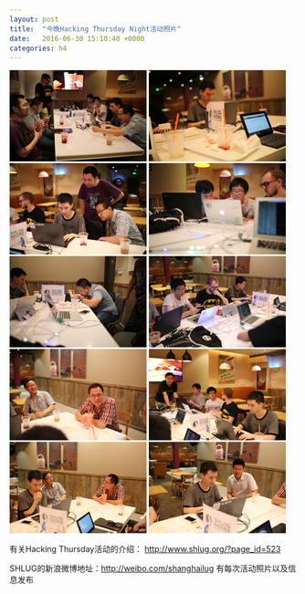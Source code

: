 ```yaml
---
layout: post
title:  "今晚Hacking Thursday Night活动照片"
date:   2016-06-30 15:10:40 +0000
categories: h4
---
```


[<img src='https://raw.githubusercontent.com/shanghailug/res2016/master/g630.h4/g630_1955_0100+08.240x160.jpg'>](https://raw.githubusercontent.com/shanghailug/res2016/master/g630.h4/g630_1955_0100+08.JPG)
[<img src='https://raw.githubusercontent.com/shanghailug/res2016/master/g630.h4/g630_2030_5600+08.240x160.jpg'>](https://raw.githubusercontent.com/shanghailug/res2016/master/g630.h4/g630_2030_5600+08.JPG)
[<img src='https://raw.githubusercontent.com/shanghailug/res2016/master/g630.h4/g630_2046_2900+08.240x160.jpg'>](https://raw.githubusercontent.com/shanghailug/res2016/master/g630.h4/g630_2046_2900+08.JPG)
[<img src='https://raw.githubusercontent.com/shanghailug/res2016/master/g630.h4/g630_2056_2600+08.240x160.jpg'>](https://raw.githubusercontent.com/shanghailug/res2016/master/g630.h4/g630_2056_2600+08.JPG)
[<img src='https://raw.githubusercontent.com/shanghailug/res2016/master/g630.h4/g630_2058_4800+08.240x160.jpg'>](https://raw.githubusercontent.com/shanghailug/res2016/master/g630.h4/g630_2058_4800+08.JPG)
[<img src='https://raw.githubusercontent.com/shanghailug/res2016/master/g630.h4/g630_2059_3900+08.240x160.jpg'>](https://raw.githubusercontent.com/shanghailug/res2016/master/g630.h4/g630_2059_3900+08.JPG)
[<img src='https://raw.githubusercontent.com/shanghailug/res2016/master/g630.h4/g630_2110_2566+08.240x160.jpg'>](https://raw.githubusercontent.com/shanghailug/res2016/master/g630.h4/g630_2110_2566+08.JPG)
[<img src='https://raw.githubusercontent.com/shanghailug/res2016/master/g630.h4/g630_2111_0600+08.240x160.jpg'>](https://raw.githubusercontent.com/shanghailug/res2016/master/g630.h4/g630_2111_0600+08.JPG)
[<img src='https://raw.githubusercontent.com/shanghailug/res2016/master/g630.h4/g630_2113_2600+08.240x160.jpg'>](https://raw.githubusercontent.com/shanghailug/res2016/master/g630.h4/g630_2113_2600+08.JPG)
[<img src='https://raw.githubusercontent.com/shanghailug/res2016/master/g630.h4/g630_2116_5200+08.240x160.jpg'>](https://raw.githubusercontent.com/shanghailug/res2016/master/g630.h4/g630_2116_5200+08.JPG)

有关Hacking Thursday活动的介绍：
http://www.shlug.org/?page_id=523

SHLUG的新浪微博地址：http://weibo.com/shanghailug 有每次活动照片以及信息发布


